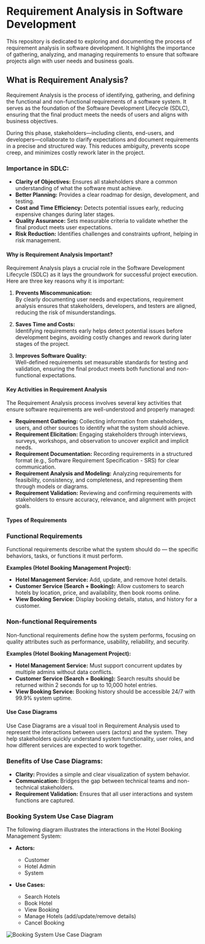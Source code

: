 # Requirement Analysis in Software Development

This repository is dedicated to exploring and documenting the process of requirement analysis in software development. It highlights the importance of gathering, analyzing, and managing requirements to ensure that software projects align with user needs and business goals.

## What is Requirement Analysis?

Requirement Analysis is the process of identifying, gathering, and defining the functional and non-functional requirements of a software system. It serves as the foundation of the Software Development Lifecycle (SDLC), ensuring that the final product meets the needs of users and aligns with business objectives.

During this phase, stakeholders—including clients, end-users, and developers—collaborate to clarify expectations and document requirements in a precise and structured way. This reduces ambiguity, prevents scope creep, and minimizes costly rework later in the project.

### Importance in SDLC:

- **Clarity of Objectives:** Ensures all stakeholders share a common understanding of what the software must achieve.
- **Better Planning:** Provides a clear roadmap for design, development, and testing.
- **Cost and Time Efficiency:** Detects potential issues early, reducing expensive changes during later stages.
- **Quality Assurance:** Sets measurable criteria to validate whether the final product meets user expectations.
- **Risk Reduction:** Identifies challenges and constraints upfront, helping in risk management.

#### Why is Requirement Analysis Important?

Requirement Analysis plays a crucial role in the Software Development Lifecycle (SDLC) as it lays the groundwork for successful project execution. Here are three key reasons why it is important:

1. **Prevents Miscommunication:**  
   By clearly documenting user needs and expectations, requirement analysis ensures that stakeholders, developers, and testers are aligned, reducing the risk of misunderstandings.

2. **Saves Time and Costs:**  
   Identifying requirements early helps detect potential issues before development begins, avoiding costly changes and rework during later stages of the project.

3. **Improves Software Quality:**  
   Well-defined requirements set measurable standards for testing and validation, ensuring the final product meets both functional and non-functional expectations.

#### Key Activities in Requirement Analysis

The Requirement Analysis process involves several key activities that ensure software requirements are well-understood and properly managed:

- **Requirement Gathering:** Collecting information from stakeholders, users, and other sources to identify what the system should achieve.
- **Requirement Elicitation:** Engaging stakeholders through interviews, surveys, workshops, and observation to uncover explicit and implicit needs.
- **Requirement Documentation:** Recording requirements in a structured format (e.g., Software Requirement Specification - SRS) for clear communication.
- **Requirement Analysis and Modeling:** Analyzing requirements for feasibility, consistency, and completeness, and representing them through models or diagrams.
- **Requirement Validation:** Reviewing and confirming requirements with stakeholders to ensure accuracy, relevance, and alignment with project goals.

#### Types of Requirements

### Functional Requirements

Functional requirements describe what the system should do — the specific behaviors, tasks, or functions it must perform.

**Examples (Hotel Booking Management Project):**

- **Hotel Management Service:** Add, update, and remove hotel details.
- **Customer Service (Search + Booking):** Allow customers to search hotels by location, price, and availability, then book rooms online.
- **View Booking Service:** Display booking details, status, and history for a customer.

### Non-functional Requirements

Non-functional requirements define how the system performs, focusing on quality attributes such as performance, usability, reliability, and security.

**Examples (Hotel Booking Management Project):**

- **Hotel Management Service:** Must support concurrent updates by multiple admins without data conflicts.
- **Customer Service (Search + Booking):** Search results should be returned within 2 seconds for up to 10,000 hotel entries.
- **View Booking Service:** Booking history should be accessible 24/7 with 99.9% system uptime.

#### Use Case Diagrams

Use Case Diagrams are a visual tool in Requirement Analysis used to represent the interactions between users (actors) and the system. They help stakeholders quickly understand system functionality, user roles, and how different services are expected to work together.

### Benefits of Use Case Diagrams:

- **Clarity:** Provides a simple and clear visualization of system behavior.
- **Communication:** Bridges the gap between technical teams and non-technical stakeholders.
- **Requirement Validation:** Ensures that all user interactions and system functions are captured.

### Booking System Use Case Diagram

The following diagram illustrates the interactions in the Hotel Booking Management System:

- **Actors:**

  - Customer
  - Hotel Admin
  - System

- **Use Cases:**
  - Search Hotels
  - Book Hotel
  - View Booking
  - Manage Hotels (add/update/remove details)
  - Cancel Booking

![Booking System Use Case Diagram](_alx-booking-uc.png)
